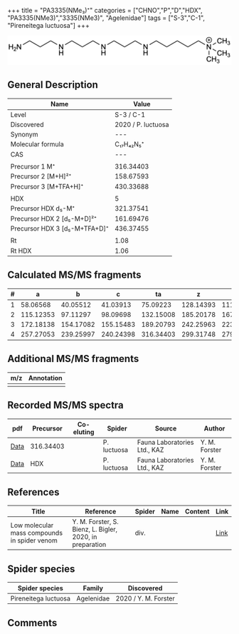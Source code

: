 +++
title = "PA3335(NMe₃)⁺"
categories = ["CHNO","P","D","HDX",
"PA3335(NMe3)","3335(NMe3)",
"Agelenidae"]
tags = ["S-3","C-1",
"Pireneitega luctuosa"]
+++

![](/img/PA3335(NMe3).png)

## General Description

| Name                       | Value              |
|----------------------------|--------------------|
| Level                      | S-3 / C-1          |
| Discovered                 | 2020 / P. luctuosa |
| Synonym                    | ---                |
| Molecular formula          | C₁₇H₄₂N₅⁺                   |
| CAS                        | ---                |
|                            |                    |
| Precursor 1  M⁺         | 316.34403                   |
| Precursor 2 [M+H]²⁺       | 158.67593                   |
| Precursor 3 [M+TFA+H]⁺               | 430.33688                   |
|                            |                    |
| HDX                        | 5                   |
| Precursor HDX    d₅-M⁺   | 321.37541                   |
| Precursor HDX 2 [d₅-M+D]²⁺ | 161.69476                   |
| Precursor HDX 3 [d₅-M+TFA+D]⁺           | 436.37455                   |
|                            |                    |
| Rt                         | 1.08                   |
| Rt HDX                     | 1.06                   |

## Calculated MS/MS fragments

| # | a         | b         | c         | ta        | z         | y         | tz        |
|---|-----------|-----------|-----------|-----------|-----------|-----------|-----------|
| 1 | 58.06568 | 40.05512 | 41.03913 | 75.09223 | 128.14393 | 111.11738 | 146.17830 |
| 2 | 115.12353 | 97.11297 | 98.09698 | 132.15008 | 185.20178 | 167.16740 | 203.23615 |
| 3 | 172.18138 | 154.17082 | 155.15483 | 189.20793 | 242.25963 | 223.21743 | 260.29400 |
| 4 | 257.27053 | 239.25997 | 240.24398 | 316.34403 | 299.31748 | 279.26745 | 317.35185 |

## Additional MS/MS fragments

| m/z | Annotation |
|-----|------------|
|     |            |

## Recorded MS/MS spectra

| pdf                                             | Precursor | Co-eluting | Spider      | Source                       | Author        |
|-------------------------------------------------|-----------|------------|-------------|------------------------------|---------------|
| [Data](/pdf/P-luctuosa/316_PA3335(NMe3)_Pl.pdf) | 316.34403 |           | P. luctuosa | Fauna Laboratories Ltd., KAZ | Y. M. Forster |
| [Data](/pdf/P-luctuosa/316_PA3335(NMe3)_Pl_HDX.pdf) | HDX |           | P. luctuosa | Fauna Laboratories Ltd., KAZ | Y. M. Forster |


## References

| Title | Reference | Spider | Name | Content | Link |
|-------|-----------|--------|------|---------|------|
| Low molecular mass compounds in spider venom      | Y. M. Forster, S. Bienz, L. Bigler, 2020, in preparation          | div.       |   |   | [Link](unknown) |

## Spider species

| Spider species     | Family     | Discovered           |
|--------------------|------------|----------------------|
| Pireneitega luctuosa | Agelenidae | 2020 / Y. M. Forster |


## Comments